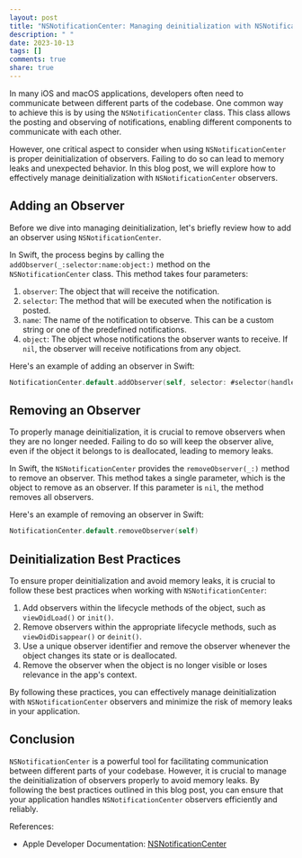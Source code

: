 ```yaml
---
layout: post
title: "NSNotificationCenter: Managing deinitialization with NSNotificationCenter observers"
description: " "
date: 2023-10-13
tags: []
comments: true
share: true
---
```


In many iOS and macOS applications, developers often need to communicate between different parts of the codebase. One common way to achieve this is by using the `NSNotificationCenter` class. This class allows the posting and observing of notifications, enabling different components to communicate with each other.

However, one critical aspect to consider when using `NSNotificationCenter` is proper deinitialization of observers. Failing to do so can lead to memory leaks and unexpected behavior. In this blog post, we will explore how to effectively manage deinitialization with `NSNotificationCenter` observers.

## Adding an Observer

Before we dive into managing deinitialization, let's briefly review how to add an observer using `NSNotificationCenter`.

In Swift, the process begins by calling the `addObserver(_:selector:name:object:)` method on the `NSNotificationCenter` class. This method takes four parameters:

1. `observer`: The object that will receive the notification.
2. `selector`: The method that will be executed when the notification is posted.
3. `name`: The name of the notification to observe. This can be a custom string or one of the predefined notifications.
4. `object`: The object whose notifications the observer wants to receive. If `nil`, the observer will receive notifications from any object.

Here's an example of adding an observer in Swift:

```swift
NotificationCenter.default.addObserver(self, selector: #selector(handleNotification), name: NSNotification.Name("CustomNotification"), object: nil)
```

## Removing an Observer

To properly manage deinitialization, it is crucial to remove observers when they are no longer needed. Failing to do so will keep the observer alive, even if the object it belongs to is deallocated, leading to memory leaks.

In Swift, the `NSNotificationCenter` provides the `removeObserver(_:)` method to remove an observer. This method takes a single parameter, which is the object to remove as an observer. If this parameter is `nil`, the method removes all observers.

Here's an example of removing an observer in Swift:

```swift
NotificationCenter.default.removeObserver(self)
```

## Deinitialization Best Practices

To ensure proper deinitialization and avoid memory leaks, it is crucial to follow these best practices when working with `NSNotificationCenter`:

1. Add observers within the lifecycle methods of the object, such as `viewDidLoad()` or `init()`.
2. Remove observers within the appropriate lifecycle methods, such as `viewDidDisappear()` or `deinit()`.
3. Use a unique observer identifier and remove the observer whenever the object changes its state or is deallocated.
4. Remove the observer when the object is no longer visible or loses relevance in the app's context.

By following these practices, you can effectively manage deinitialization with `NSNotificationCenter` observers and minimize the risk of memory leaks in your application.

## Conclusion

`NSNotificationCenter` is a powerful tool for facilitating communication between different parts of your codebase. However, it is crucial to manage the deinitialization of observers properly to avoid memory leaks. By following the best practices outlined in this blog post, you can ensure that your application handles `NSNotificationCenter` observers efficiently and reliably.

References:  
- Apple Developer Documentation: [NSNotificationCenter](https://developer.apple.com/documentation/foundation/nsnotificationcenter)